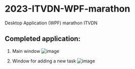 # 2023-ITVDN-WPF-marathon
Desktop Application (WPF) marathon ITVDN

## Completed application:
1. Main window
 ![image](https://github.com/FiLoffs/2023-ITVDN-WPF-marathon/assets/18027212/93d54377-3388-4b5b-ba27-03864899e065)

2. Window for adding a new task
 ![image](https://github.com/FiLoffs/2023-ITVDN-WPF-marathon/assets/18027212/311f148e-b627-436a-83de-84d3ec515fda)

